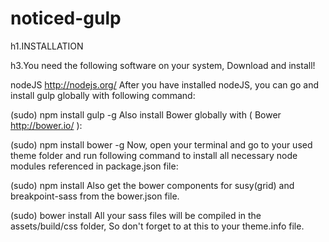 # noticed-gulp

h1.INSTALLATION

h3.You need the following software on your system, Download and install!

nodeJS http://nodejs.org/
After you have installed nodeJS, you can go and install gulp globally with following command:

(sudo) npm install gulp -g
Also install Bower globally with ( Bower http://bower.io/ ):

(sudo) npm install bower -g
Now, open your terminal and go to your used theme folder and run following command to install all necessary node modules referenced in package.json file:

(sudo) npm install
Also get the bower components for susy(grid) and breakpoint-sass from the bower.json file.

(sudo) bower install
All your sass files will be compiled in the assets/build/css folder, So don't forget to at this to your theme.info file.
